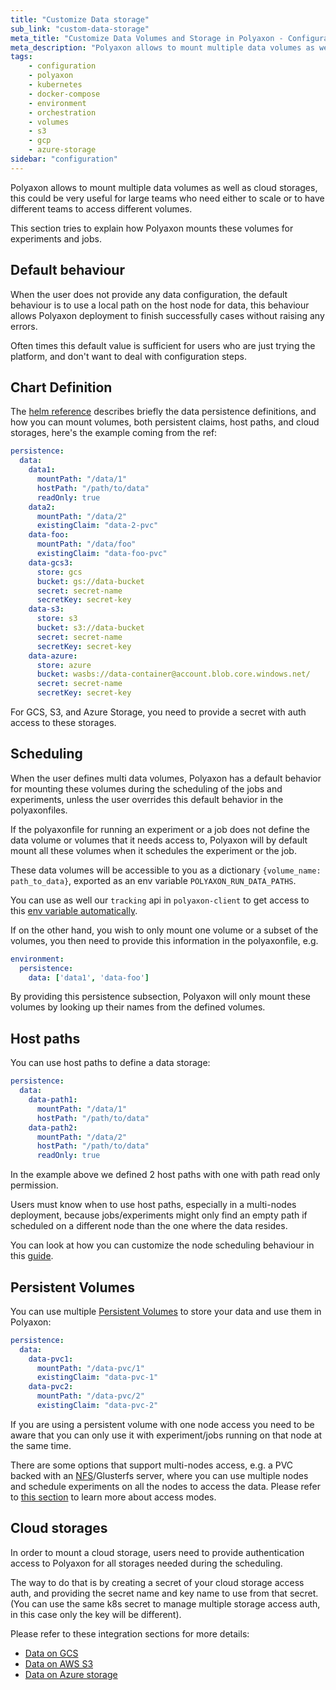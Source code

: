 ```yaml
---
title: "Customize Data storage"
sub_link: "custom-data-storage"
meta_title: "Customize Data Volumes and Storage in Polyaxon - Configuration"
meta_description: "Polyaxon allows to mount multiple data volumes as well as cloud storages."
tags:
    - configuration
    - polyaxon
    - kubernetes
    - docker-compose
    - environment
    - orchestration
    - volumes
    - s3
    - gcp
    - azure-storage
sidebar: "configuration"
---
```


Polyaxon allows to mount multiple data volumes as well as cloud storages,
this could be very useful for large teams who need either to scale or
to have different teams to access different volumes.

This section tries to explain how Polyaxon mounts these volumes for experiments and jobs.

## Default behaviour

When the user does not provide any data configuration, the default behaviour is to use a local path on the host node for data, 
this behaviour allows Polyaxon deployment to finish successfully cases without raising any errors.

Often times this default value is sufficient for users who are just trying the platform, and don't want to deal with configuration steps.


## Chart Definition

The [helm reference](/references/polyaxon-helm-reference/#persistence) describes briefly the data persistence definitions,
and how you can mount volumes, both persistent claims, host paths, and cloud storages, here's the example coming from the ref:

```yaml
persistence:
  data:
    data1:
      mountPath: "/data/1"
      hostPath: "/path/to/data"
      readOnly: true
    data2:
      mountPath: "/data/2"
      existingClaim: "data-2-pvc"
    data-foo:
      mountPath: "/data/foo"
      existingClaim: "data-foo-pvc"
    data-gcs3:
      store: gcs
      bucket: gs://data-bucket
      secret: secret-name
      secretKey: secret-key
    data-s3:
      store: s3
      bucket: s3://data-bucket
      secret: secret-name
      secretKey: secret-key
    data-azure:
      store: azure
      bucket: wasbs://data-container@account.blob.core.windows.net/
      secret: secret-name
      secretKey: secret-key
```

For GCS, S3, and Azure Storage, you need to provide a secret with auth access to these storages.

## Scheduling

When the user defines multi data volumes,
Polyaxon has a default behavior for mounting these volumes during the scheduling of the jobs and experiments,
unless the user overrides this default behavior in the polyaxonfiles.

If the polyaxonfile for running an experiment or a job does not define the data volume or volumes that it needs access to,
Polyaxon will by default mount all these volumes when it schedules the experiment or the job.

These data volumes will be accessible to you as a dictionary `{volume_name: path_to_data}`,
exported as an env variable `POLYAXON_RUN_DATA_PATHS`.

You can use as well our `tracking` api in `polyaxon-client` to get access to this [env variable automatically](/references/polyaxon-tracking-api/paths/#get-data-paths).

If on the other hand, you wish to only mount one volume or a subset of the volumes,
you then need to provide this information in the polyaxonfile, e.g.

```yaml
environment:
  persistence:
    data: ['data1', 'data-foo']
```

By providing this persistence subsection,
Polyaxon will only mount these volumes by looking up their names from the defined volumes.

## Host paths

You can use host paths to define a data storage:

```yaml
persistence:
  data:
    data-path1:
      mountPath: "/data/1"
      hostPath: "/path/to/data"
    data-path2:
      mountPath: "/data/2"
      hostPath: "/path/to/data"
      readOnly: true
```

In the example above we defined 2 host paths with one with path read only permission.

Users must know when to use host paths, especially in a multi-nodes deployment, 
because jobs/experiments might only find an empty path if scheduled on a different node than the one where the data resides.

You can look at how you can customize the node scheduling behaviour in this [guide](/configuration/custom-node-scheduling/).

## Persistent Volumes

You can use multiple [Persistent Volumes](https://kubernetes.io/docs/concepts/storage/persistent-volumes/) to store your data and use them in Polyaxon:

```yaml
persistence:
  data:
    data-pvc1:
      mountPath: "/data-pvc/1"
      existingClaim: "data-pvc-1"
    data-pvc2:
      mountPath: "/data-pvc/2"
      existingClaim: "data-pvc-2"
```

If you are using a persistent volume with one node access you need to be aware that you can only use it with experiment/jobs running on that node at the same time.

There are some options that support multi-nodes access, e.g. a PVC backed with an [NFS](/integrations/data-on-nfs/)/Glusterfs server, 
where you can use multiple nodes and schedule experiments on all the nodes to access the data. Please refer to [this section](https://kubernetes.io/docs/concepts/storage/persistent-volumes/#access-modes) to learn more about access modes.

## Cloud storages

In order to mount a cloud storage, 
users need to provide authentication access to Polyaxon for all storages needed during the scheduling.

The way to do that is by creating a secret of your cloud storage access auth, 
and providing the secret name and key name to use from that secret. 
(You can use the same k8s secret to manage multiple storage access auth, in this case only the key will be different).

Please refer to these integration sections for more details:

 * [Data on GCS](/integrations/data-on-gcs/)
 * [Data on AWS S3](/integrations/data-on-s3/)
 * [Data on Azure storage](/integrations/data-on-azure/)
